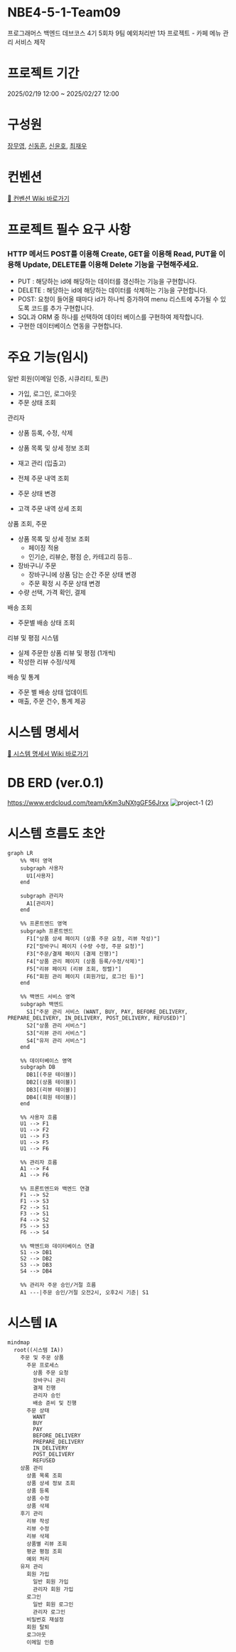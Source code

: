 # NBE4-5-1-Team09
프로그래머스 백엔드 데브코스 4기 5회차 9팀 예외처리반 1차 프로젝트 - 카페 메뉴 관리 서비스 제작

# 프로젝트 기간
2025/02/19 12:00 ~ 2025/02/27 12:00

# 구성원
[장무영](https://github.com/wkdan), [신동훈](https://github.com/SDHSeoulTech), [신윤호](https://github.com/messiteacher), [최재우](https://github.com/cjw0324)

# 컨벤션
[🔗 컨벤션 Wiki 바로가기](https://github.com/prgrms-be-devcourse/NBE4-5-1-Team09/wiki/%EC%BB%A8%EB%B2%A4%EC%85%98)

# 프로젝트 필수 요구 사항
### HTTP 메서드 POST를 이용해 Create, GET을 이용해 Read, PUT을 이용해 Update, DELETE를 이용해 Delete 기능을 구현해주세요.

- PUT : 해당하는 id에 해당하는 데이터를 갱신하는 기능을 구현합니다.
- DELETE : 해당하는 id에 해당하는 데이터를 삭제하는 기능을 구현합니다.
- POST: 요청이 들어올 때마다 id가 하나씩 증가하여 menu 리스트에 추가될 수 있도록 코드를 추가 구현합니다.
- SQL과 ORM 중 하나를 선택하여 데이터 베이스를 구현하여 제작합니다.
- 구현한 데이터베이스 연동을 구현합니다.

# 주요 기능(임시)
일반 회원(이메일 인증, 시큐리티, 토큰)

- 가입, 로그인, 로그아웃
- 주문 상태 조회

관리자

- 상품 등록, 수정, 삭제
- 상품 목록 및 상세 정보 조회
- 재고 관리 (입출고)

- 전체 주문 내역 조회
- 주문 상태 변경
- 고객 주문 내역 상세 조회


상품 조회, 주문

- 상품 목록 및 상세 정보 조회
    - 페이징 적용
    - 인기순, 리뷰순, 평점 순, 카테고리 등등..
- 장바구니/ 주문
    - 장바구니에 상품 담는 순간 주문 상태 변경
    - 주문 확정 시 주문 상태 변경
- 수량 선택, 가격 확인, 결제

배송 조회

- 주문별 배송 상태 조회

리뷰 및 평점 시스템

- 실제 주문한 상품 리뷰 및 평점 (1개씩)
- 작성한 리뷰 수정/삭제

배송 및 통계

- 주문 별 배송 상태 업데이트
- 매출, 주문 건수, 통계 제공

# 시스템 명세서

[🔗 시스템 명세서 Wiki 바로가기](https://github.com/prgrms-be-devcourse/NBE4-5-1-Team09/wiki/%EC%8B%9C%EC%8A%A4%ED%85%9C-%EB%AA%85%EC%84%B8%EC%84%9C)

# DB ERD (ver.0.1)
https://www.erdcloud.com/team/kKm3uNXtgGF56Jrxx
![project-1 (2)](https://github.com/user-attachments/assets/30ffc652-b38a-4b81-a79c-3381aa7fc423)

# 시스템 흐름도 초안

```mermaid
graph LR
    %% 액터 영역
    subgraph 사용자
      U1[사용자]
    end

    subgraph 관리자
      A1[관리자]
    end

    %% 프론트엔드 영역
    subgraph 프론트엔드
      F1["상품 상세 페이지 (상품 주문 요청, 리뷰 작성)"]
      F2["장바구니 페이지 (수량 수정, 주문 요청)"]
      F3["주문/결제 페이지 (결제 진행)"]
      F4["상품 관리 페이지 (상품 등록/수정/삭제)"]
      F5["리뷰 페이지 (리뷰 조회, 정렬)"]
      F6["회원 관리 페이지 (회원가입, 로그인 등)"]
    end

    %% 백엔드 서비스 영역
    subgraph 백엔드
      S1["주문 관리 서비스 (WANT, BUY, PAY, BEFORE_DELIVERY, PREPARE_DELIVERY, IN_DELIVERY, POST_DELIVERY, REFUSED)"]
      S2["상품 관리 서비스"]
      S3["리뷰 관리 서비스"]
      S4["유저 관리 서비스"]
    end

    %% 데이터베이스 영역
    subgraph DB
      DB1[(주문 테이블)]
      DB2[(상품 테이블)]
      DB3[(리뷰 테이블)]
      DB4[(회원 테이블)]
    end

    %% 사용자 흐름
    U1 --> F1
    U1 --> F2
    U1 --> F3
    U1 --> F5
    U1 --> F6

    %% 관리자 흐름
    A1 --> F4
    A1 --> F6

    %% 프론트엔드와 백엔드 연결
    F1 --> S2
    F1 --> S3
    F2 --> S1
    F3 --> S1
    F4 --> S2
    F5 --> S3
    F6 --> S4

    %% 백엔드와 데이터베이스 연결
    S1 --> DB1
    S2 --> DB2
    S3 --> DB3
    S4 --> DB4

    %% 관리자 주문 승인/거절 흐름
    A1 ---|주문 승인/거절 오전2시, 오후2시 기준| S1

```

# 시스템 IA

```mermaid
mindmap
  root((시스템 IA))
    주문 및 주문 상품
      주문 프로세스
        상품 주문 요청
        장바구니 관리
        결제 진행
        관리자 승인
        배송 준비 및 진행
      주문 상태
        WANT
        BUY
        PAY
        BEFORE_DELIVERY
        PREPARE_DELIVERY
        IN_DELIVERY
        POST_DELIVERY
        REFUSED
    상품 관리
      상품 목록 조회
      상품 상세 정보 조회
      상품 등록
      상품 수정
      상품 삭제
    후기 관리
      리뷰 작성
      리뷰 수정
      리뷰 삭제
      상품별 리뷰 조회
      평균 평점 조회
      예외 처리
    유저 관리
      회원 가입
        일반 회원 가입
        관리자 회원 가입
      로그인
        일반 회원 로그인
        관리자 로그인
      비밀번호 재설정
      회원 탈퇴
      로그아웃
      이메일 인증
```
